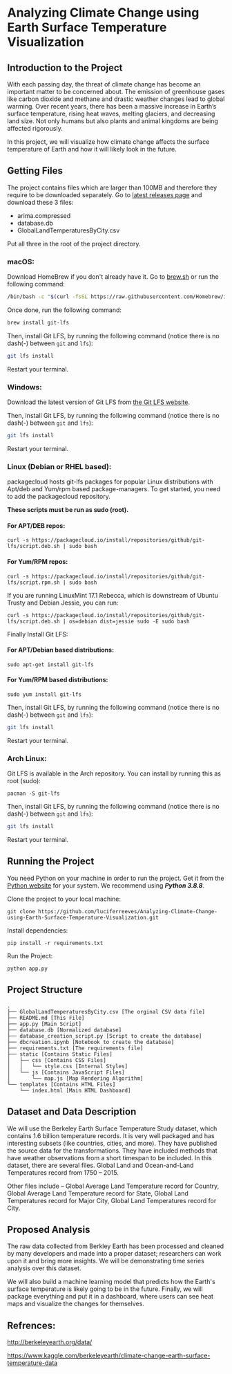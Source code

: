 # Analyzing Climate Change using Earth Surface Temperature Visualization

## Introduction to the Project

With each passing day, the threat of climate change has become an important matter to be concerned about. The emission of greenhouse gases like carbon dioxide and methane and drastic weather changes lead to global warming. Over recent years, there has been a massive increase in Earth’s surface temperature, rising heat waves, melting glaciers, and decreasing land size. Not only humans but also plants and animal kingdoms are being affected rigorously.

In this project, we will visualize how climate change affects the surface temperature of Earth and how it will likely look in the future.

## Getting Files

The project contains files which are larger than 100MB and therefore they require to be downloaded separately. Go to [latest releases page](https://github.com/luciferreeves/Analyzing-Climate-Change-using-Earth-Surface-Temperature-Visualization/releases/latest) and download these 3 files:

- arima.compressed
- database.db
- GlobalLandTemperaturesByCity.csv

Put all three in the root of the project directory.
### macOS:

Download HomeBrew if you don't already have it. Go to [brew.sh](https://brew.sh) or run the following command:

```bash
/bin/bash -c "$(curl -fsSL https://raw.githubusercontent.com/Homebrew/install/HEAD/install.sh)"
```

Once done, run the following command:

```bash
brew install git-lfs
```

Then, install Git LFS, by running the following command (notice there is no dash(-) between `git` and `lfs`):

```bash
git lfs install
```

Restart your terminal.

### Windows:

Download the latest version of Git LFS from [the Git LFS website](https://git-lfs.github.com).

Then, install Git LFS, by running the following command (notice there is no dash(-) between `git` and `lfs`):

```bash
git lfs install
```

Restart your terminal.

### Linux (Debian or RHEL based):

packagecloud hosts git-lfs packages for popular Linux distributions with Apt/deb and Yum/rpm based package-managers. To get started, you need to add the packagecloud repository.

**These scripts must be run as sudo (root).**

#### For APT/DEB repos:
```
curl -s https://packagecloud.io/install/repositories/github/git-lfs/script.deb.sh | sudo bash
```

#### For Yum/RPM repos:

```
curl -s https://packagecloud.io/install/repositories/github/git-lfs/script.rpm.sh | sudo bash
```

If you are running LinuxMint 17.1 Rebecca, which is downstream of Ubuntu Trusty and Debian Jessie, you can run:

```
curl -s https://packagecloud.io/install/repositories/github/git-lfs/script.deb.sh | os=debian dist=jessie sudo -E sudo bash
```

Finally Install Git LFS:

#### For APT/Debian based distributions:

```
sudo apt-get install git-lfs
```

#### For Yum/RPM based distributions:

```
sudo yum install git-lfs
```

Then, install Git LFS, by running the following command (notice there is no dash(-) between `git` and `lfs`):

```bash
git lfs install
```

Restart your terminal.

### Arch Linux:

Git LFS is available in the Arch repository. You can install by running this as root (sudo):

```
pacman -S git-lfs
```

Then, install Git LFS, by running the following command (notice there is no dash(-) between `git` and `lfs`):

```bash
git lfs install
```

Restart your terminal.

## Running the Project

You need Python on your machine in order to run the project. Get it from the [Python website](http://python.org) for your system. We recommend using **_Python 3.8.8_**.

Clone the project to your local machine:

```
git clone https://github.com/luciferreeves/Analyzing-Climate-Change-using-Earth-Surface-Temperature-Visualization.git
```

Install dependencies:

```
pip install -r requirements.txt
```

Run the Project:

```
python app.py
```

## Project Structure

```
.
├── GlobalLandTemperaturesByCity.csv [The orginal CSV data file]
├── README.md [This File]
├── app.py [Main Script]
├── database.db [Normalized database]
├── database_creation_script.py [Script to create the database]
├── dbcreation.ipynb [Notebook to create the database]
├── requirements.txt [The requirements file]
├── static [Contains Static Files]
│   ├── css [Contains CSS Files]
│   │   └── style.css [Internal Styles]
│   └── js [Contains JavaScript Files]
│       └── map.js [Map Rendering Algorithm]
└── templates [Contains HTML Files]
    └── index.html [Main HTML Dashboard]
```


## Dataset and Data Description

We will use the Berkeley Earth Surface Temperature Study dataset, which contains 1.6 billion temperature records. It is very well packaged and has interesting subsets (like countries, cities, and more). They have published the source data for the transformations. They have included methods that have weather observations from a short timespan to be included. In this dataset, there are several files. Global Land and Ocean-and-Land Temperatures record from 1750 – 2015.

Other files include – Global Average Land Temperature record for Country, Global Average Land Temperature record for State, Global Land Temperatures record for Major City, Global Land Temperatures record for City.

## Proposed Analysis

The raw data collected from Berkley Earth has been processed and cleaned by many developers and made into a proper dataset; researchers can work upon it and bring more insights. We will be demonstrating time series analysis over this dataset.

We will also build a machine learning model that predicts how the Earth's surface temperature is likely going to be in the future. Finally, we will package everything and put it in a dashboard, where users can see heat maps and visualize the changes for themselves.

## Refrences:

http://berkeleyearth.org/data/

https://www.kaggle.com/berkeleyearth/climate-change-earth-surface-temperature-data

